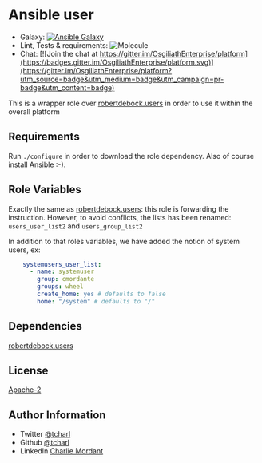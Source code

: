 Ansible user
=========

* Galaxy: [![Ansible Galaxy](https://img.shields.io/badge/galaxy-tcharl.ansible_users-660198.svg?style=flat)](https://galaxy.ansible.com/tcharl/ansible_users)
* Lint, Tests & requirements: ![Molecule](https://github.com/OsgiliathEnterprise/ansible-users/workflows/Molecule/badge.svg)
* Chat: [![Join the chat at https://gitter.im/OsgiliathEnterprise/platform](https://badges.gitter.im/OsgiliathEnterprise/platform.svg)](https://gitter.im/OsgiliathEnterprise/platform?utm_source=badge&utm_medium=badge&utm_campaign=pr-badge&utm_content=badge)

This is a wrapper role over [robertdebock.users](https://galaxy.ansible.com/robertdebock/users) in order to use it within the overall platform

Requirements
------------

Run `./configure` in order to download the role dependency. Also of course install Ansible :-).

Role Variables
--------------

Exactly the same as [robertdebock.users](https://galaxy.ansible.com/robertdebock/users): this role is forwarding the instruction.
However, to avoid conflicts, the lists has been renamed:
`users_user_list2` and `users_group_list2`

In addition to that roles variables, we have added the notion of system users, ex:

```yaml
    systemusers_user_list:
      - name: systemuser
        group: cmordante
        groups: wheel
        create_home: yes # defaults to false
        home: "/system" # defaults to "/" 
```

Dependencies
------------

[robertdebock.users](https://galaxy.ansible.com/robertdebock/users)


License
-------

[Apache-2](https://www.apache.org/licenses/LICENSE-2.0)

Author Information
------------------

* Twitter [@tcharl](https://twitter.com/Tcharl)
* Github [@tcharl](https://github.com/Tcharl)
* LinkedIn [Charlie Mordant](https://www.linkedin.com/in/charlie-mordant-51796a97/)
